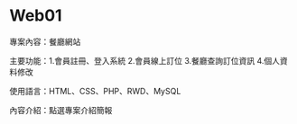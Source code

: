 # Web01

專案內容：餐廳網站

主要功能：1.會員註冊、登入系統
         2.會員線上訂位
         3.餐廳查詢訂位資訊
         4.個人資料修改
         
使用語言：HTML、CSS、PHP、RWD、MySQL

內容介紹：點選專案介紹簡報
